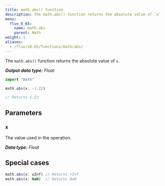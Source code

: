 ```yaml
---
title: math.abs() function
description: The math.abs() function returns the absolute value of `x`.
menu:
  flux_0_65:
    name: math.abs
    parent: Math
weight: 1
aliases:
  - /flux/v0.65/functions/math/abs/
---
```


The `math.abs()` function returns the absolute value of `x`.

_**Output data type:** Float_

```js
import "math"

math.abs(x: -1.22)

// Returns 1.22
```

## Parameters

### x
The value used in the operation.

_**Data type:** Float_

## Special cases
```js
math.abs(x: ±Inf) // Returns +Inf
math.abs(x: NaN)  // Returns NaN
```
